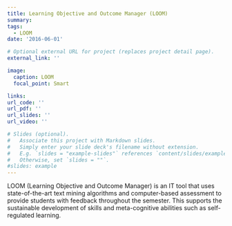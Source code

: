 ```yaml
---
title: Learning Objective and Outcome Manager (LOOM)
summary: 
tags:
  - LOOM
date: '2016-06-01'

# Optional external URL for project (replaces project detail page).
external_link: ''

image:
  caption: LOOM
  focal_point: Smart

links:
url_code: ''
url_pdf: ''
url_slides: ''
url_video: ''

# Slides (optional).
#   Associate this project with Markdown slides.
#   Simply enter your slide deck's filename without extension.
#   E.g. `slides = "example-slides"` references `content/slides/example-slides.md`.
#   Otherwise, set `slides = ""`.
#slides: example
---
```


LOOM (Learning Objective and Outcome Manager) is an IT tool that uses state-of-the-art text mining algorithms and computer-based assessment to provide students with feedback throughout the semester. This supports the sustainable development of skills and meta-cognitive abilities such as self-regulated learning.